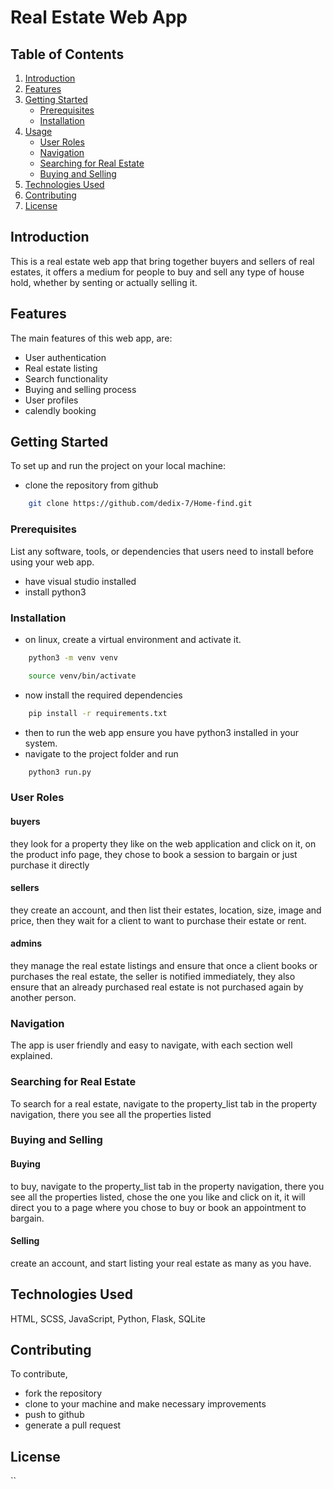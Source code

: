 # Real Estate Web App

## Table of Contents
1. [Introduction](#introduction)
2. [Features](#features)
3. [Getting Started](#getting-started)
   - [Prerequisites](#prerequisites)
   - [Installation](#installation)
4. [Usage](#usage)
   - [User Roles](#user-roles)
   - [Navigation](#navigation)
   - [Searching for Real Estate](#searching-for-real-estate)
   - [Buying and Selling](#buying-and-selling)
5. [Technologies Used](#technologies-used)
6. [Contributing](#contributing)
7. [License](#license)

## Introduction
This is a real estate web app that bring together buyers and sellers of real estates, it offers a medium for
people to buy and sell any type of house hold, whether by senting or actually selling it.

## Features
The main features of this web app, are:
- User authentication
- Real estate listing
- Search functionality
- Buying and selling process
- User profiles
- calendly booking

## Getting Started
To set up and run the project on your local machine:
- clone the repository from github
```bash
    git clone https://github.com/dedix-7/Home-find.git
```


### Prerequisites
List any software, tools, or dependencies that users need to install before using your web app.
- have visual studio installed
- install python3

### Installation
- on linux, create a virtual environment and activate it.
```bash
    python3 -m venv venv

    source venv/bin/activate
```

- now install the required dependencies
```bash
    pip install -r requirements.txt
```

- then to run the web app ensure you have python3 installed in your system.
- navigate to the project folder and run
```bash
    python3 run.py
```

### User Roles
#### buyers
they look for a property they like on the web application and click on it,
on the product info page, they chose to book a session to bargain or just
purchase it directly
#### sellers
they create an account, and then list their estates, location, size, image
and price, then they wait for a client to want to purchase their estate or
rent.
#### admins
they manage the real estate listings and ensure that once a client books or
purchases the real estate, the seller is notified immediately, they also ensure
that an already purchased real estate is not purchased again by another person.

### Navigation
The app is user friendly and easy to navigate, with each section well explained.

### Searching for Real Estate
To search for a real estate, navigate to the property_list tab in the property
navigation, there you see all the properties listed

### Buying and Selling
#### Buying
to buy, navigate to the property_list tab in the property
navigation, there you see all the properties listed, chose the one you like
and click on it, it will direct you to a page where you chose to buy or book
an appointment to bargain.
#### Selling
create an account, and start listing your real estate as many as you have.

## Technologies Used
HTML, SCSS, JavaScript, Python, Flask, SQLite

## Contributing
To contribute,
- fork the repository
- clone to your machine and make necessary improvements
- push to github
- generate a pull request
## License


``
